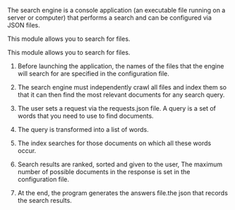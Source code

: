 
The search engine is a console application
(an executable file running on a server or computer)
that performs a search and can be configured via JSON files.

This module allows you to search for files.

This module allows you to search for files.

1. Before launching the application, the names
of the files that the engine will search for are specified in the configuration file.

3. The search engine must independently crawl all files and
index them so that it can then find the most
relevant documents for any search query.

5. The user sets a request via the requests.json file. A query is
a set of words that you need to use to find documents.

7. The query is transformed into a list of words.
   
9. The index searches for those documents on which all these words occur.
    
11. Search results are ranked, sorted and given to the user,
The maximum number of possible documents in the response is set in
the configuration file.

13. At the end, the program generates the answers file.the json that records
the search results.
